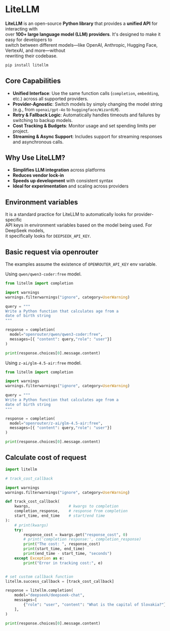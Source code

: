 # LiteLLM


**LiteLLM** is an open-source **Python library** that provides a **unified API** for interacting with  
over **100+ large language model (LLM) providers**. It's designed to make it easy for developers to  
switch between different models—like OpenAI, Anthropic, Hugging Face, VertexAI, and more—without  
rewriting their codebase.

```bash
pip install litellm
```

## Core Capabilities

- **Unified Interface**: Use the same function calls (`completion`, `embedding`, etc.) across all supported providers.
- **Provider-Agnostic**: Switch models by simply changing the model string (e.g., from `openai/gpt-4o` to `huggingface/WizardLM`).
- **Retry & Fallback Logic**: Automatically handles timeouts and failures by switching to backup models.
- **Cost Tracking & Budgets**: Monitor usage and set spending limits per project.
- **Streaming & Async Support**: Includes support for streaming responses and asynchronous calls.


## Why Use LiteLLM?

- **Simplifies LLM integration** across platforms
- **Reduces vendor lock-in**
- **Speeds up development** with consistent syntax
- **Ideal for experimentation** and scaling across providers

## Environment variables 

It is a standard practice for LiteLLM to automatically looks for provider-specific  
API keys in environment variables based on the model being used. For DeepSeek models,  
it specifically looks for `DEEPSEEK_API_KEY`.



## Basic request via openrouter 

The examples assume the existence of `OPENROUTER_API_KEY` env variable. 

Using `qwen/qwen3-coder:free` model.  

```python
from litellm import completion

import warnings
warnings.filterwarnings("ignore", category=UserWarning)

query = """
Write a Python function that calculates age from a 
date of birth string
"""

response = completion(
  model="openrouter/qwen/qwen3-coder:free",
  messages=[{ "content": query,"role": "user"}]
)

print(response.choices[0].message.content)
```


Using `z-ai/glm-4.5-air:free` model. 

```python
from litellm import completion

import warnings
warnings.filterwarnings("ignore", category=UserWarning)

query = """
Write a Python function that calculates age from a 
date of birth string
"""

response = completion(
  model="openrouter/z-ai/glm-4.5-air:free",
  messages=[{ "content": query,"role": "user"}]
)

print(response.choices[0].message.content)
```


## Calculate cost of request

```python
import litellm

# track_cost_callback

import warnings
warnings.filterwarnings("ignore", category=UserWarning)

def track_cost_callback(
    kwargs,                 # kwargs to completion
    completion_response,    # response from completion
    start_time, end_time    # start/end time
):
    # print(kwargs)
    try:
        response_cost = kwargs.get("response_cost", 0)
        # print('completion response:', completion_response)
        print("The cost: ", response_cost)
        print(start_time, end_time)
        print(end_time - start_time, "seconds")
    except Exception as e:
        print("Error in tracking cost:", e)


# set custom callback function
litellm.success_callback = [track_cost_callback]

response = litellm.completion(
    model="deepseek/deepseek-chat",
    messages=[
        {"role": "user", "content": "What is the capital of Slovakia?"}
    ],
)

print(response.choices[0].message.content)
```
